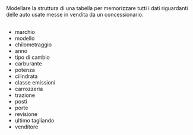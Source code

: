 ##
Modellare la struttura di una tabella per memorizzare tutti i dati riguardanti delle auto usate messe in vendita da un concessionario.
##

- marchio 
- modello
- chilometraggio
- anno  
- tipo di cambio
- carburante 
- potenza
- cilindrata 
- classe emissioni
- carrozzeria
- trazione
- posti 
- porte
- revisione
- ultimo tagliando 
- venditore 
